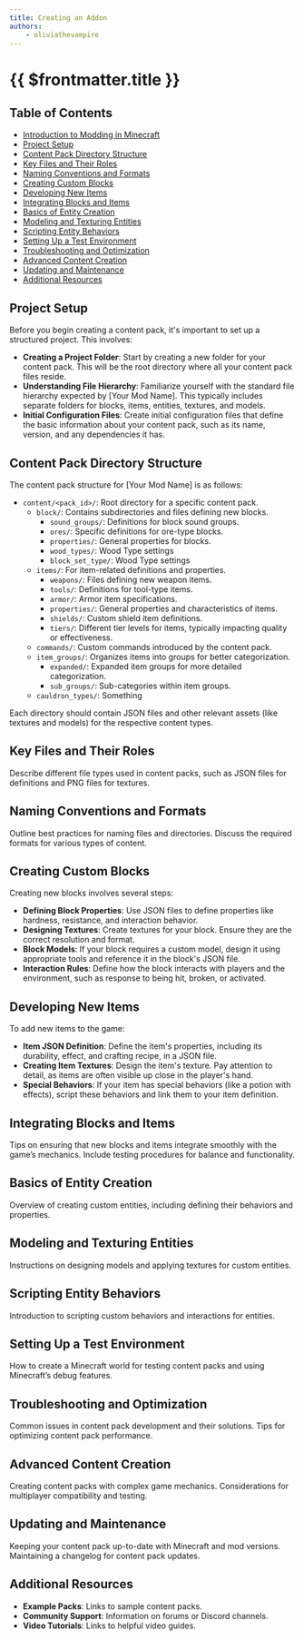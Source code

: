 ```yaml
---
title: Creating an Addon
authors:
    - oliviathevampire
---
```


# {{ $frontmatter.title }}

## Table of Contents
- [Introduction to Modding in Minecraft](#introduction-to-modding-in-minecraft)
- [Project Setup](#project-setup)
- [Content Pack Directory Structure](#content-pack-directory-structure)
- [Key Files and Their Roles](#key-files-and-their-roles)
- [Naming Conventions and Formats](#naming-conventions-and-formats)
- [Creating Custom Blocks](#creating-custom-blocks)
- [Developing New Items](#developing-new-items)
- [Integrating Blocks and Items](#integrating-blocks-and-items)
- [Basics of Entity Creation](#basics-of-entity-creation)
- [Modeling and Texturing Entities](#modeling-and-texturing-entities)
- [Scripting Entity Behaviors](#scripting-entity-behaviors)
- [Setting Up a Test Environment](#setting-up-a-test-environment)
- [Troubleshooting and Optimization](#troubleshooting-and-optimization)
- [Advanced Content Creation](#advanced-content-creation)
- [Updating and Maintenance](#updating-and-maintenance)
- [Additional Resources](#additional-resources)


## Project Setup
Before you begin creating a content pack, it's important to set up a structured project. This involves:

- **Creating a Project Folder**: Start by creating a new folder for your content pack. This will be the root directory where all your content pack files reside.
- **Understanding File Hierarchy**: Familiarize yourself with the standard file hierarchy expected by [Your Mod Name]. This typically includes separate folders for blocks, items, entities, textures, and models.
- **Initial Configuration Files**: Create initial configuration files that define the basic information about your content pack, such as its name, version, and any dependencies it has.

## Content Pack Directory Structure
The content pack structure for [Your Mod Name] is as follows:

- `content/<pack_id>/`: Root directory for a specific content pack.
  - `block/`: Contains subdirectories and files defining new blocks.
    - `sound_groups/`: Definitions for block sound groups.
    - `ores/`: Specific definitions for ore-type blocks.
    - `properties/`: General properties for blocks.
    - `wood_types/`: Wood Type settings
    - `block_set_type/`: Wood Type settings
  - `items/`: For item-related definitions and properties.
    - `weapons/`: Files defining new weapon items.
    - `tools/`: Definitions for tool-type items.
    - `armor/`: Armor item specifications.
    - `properties/`: General properties and characteristics of items.
    - `shields/`: Custom shield item definitions.
    - `tiers/`: Different tier levels for items, typically impacting quality or effectiveness.
  - `commands/`: Custom commands introduced by the content pack.
  - `item_groups/`: Organizes items into groups for better categorization.
    - `expanded/`: Expanded item groups for more detailed categorization.
    - `sub_groups/`: Sub-categories within item groups.
  - `cauldron_types/`: Something

Each directory should contain JSON files and other relevant assets (like textures and models) for the respective content types.

## Key Files and Their Roles
Describe different file types used in content packs, such as JSON files for definitions and PNG files for textures.

## Naming Conventions and Formats
Outline best practices for naming files and directories. Discuss the required formats for various types of content.

## Creating Custom Blocks
Creating new blocks involves several steps:

- **Defining Block Properties**: Use JSON files to define properties like hardness, resistance, and interaction behavior.
- **Designing Textures**: Create textures for your block. Ensure they are the correct resolution and format.
- **Block Models**: If your block requires a custom model, design it using appropriate tools and reference it in the block's JSON file.
- **Interaction Rules**: Define how the block interacts with players and the environment, such as response to being hit, broken, or activated.

## Developing New Items
To add new items to the game:

- **Item JSON Definition**: Define the item's properties, including its durability, effect, and crafting recipe, in a JSON file.
- **Creating Item Textures**: Design the item's texture. Pay attention to detail, as items are often visible up close in the player's hand.
- **Special Behaviors**: If your item has special behaviors (like a potion with effects), script these behaviors and link them to your item definition.

## Integrating Blocks and Items
Tips on ensuring that new blocks and items integrate smoothly with the game’s mechanics. Include testing procedures for balance and functionality.

## Basics of Entity Creation
Overview of creating custom entities, including defining their behaviors and properties.

## Modeling and Texturing Entities
Instructions on designing models and applying textures for custom entities.

## Scripting Entity Behaviors
Introduction to scripting custom behaviors and interactions for entities.

## Setting Up a Test Environment
How to create a Minecraft world for testing content packs and using Minecraft’s debug features.

## Troubleshooting and Optimization
Common issues in content pack development and their solutions. Tips for optimizing content pack performance.

## Advanced Content Creation
Creating content packs with complex game mechanics. Considerations for multiplayer compatibility and testing.

## Updating and Maintenance
Keeping your content pack up-to-date with Minecraft and mod versions. Maintaining a changelog for content pack updates.

## Additional Resources
- **Example Packs**: Links to sample content packs.
- **Community Support**: Information on forums or Discord channels.
- **Video Tutorials**: Links to helpful video guides.
